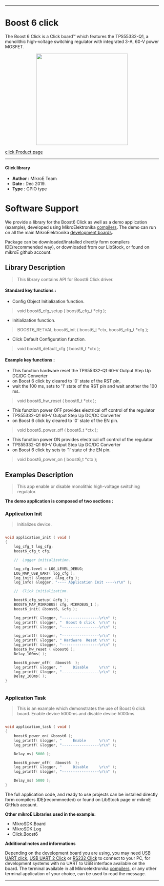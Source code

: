 

---
# Boost 6 click

The Boost 6 Click is a Click board™ which features the TPS55332-Q1, a monolithic high-voltage switching regulator with integrated 3-A, 60-V power MOSFET.

<p align="center">
  <img src="http://download.mikroe.com/images/click_for_ide/boost6_click.png" height=300px>
</p>

[click Product page](<https://www.mikroe.com/boost-6-click>)

---


#### Click library 

- **Author**        : MikroE Team
- **Date**          : Dec 2019.
- **Type**          : GPIO type


# Software Support

We provide a library for the Boost6 Click 
as well as a demo application (example), developed using MikroElektronika 
[compilers](http://shop.mikroe.com/compilers). 
The demo can run on all the main MikroElektronika [development boards](http://shop.mikroe.com/development-boards).

Package can be downloaded/installed directly form compilers IDE(recommended way), or downloaded from our LibStock, or found on mikroE github account. 

## Library Description

> This library contains API for Boost6 Click driver.

#### Standard key functions :

- Config Object Initialization function.
> void boost6_cfg_setup ( boost6_cfg_t *cfg ); 
 
- Initialization function.
> BOOST6_RETVAL boost6_init ( boost6_t *ctx, boost6_cfg_t *cfg );

- Click Default Configuration function.
> void boost6_default_cfg ( boost6_t *ctx );


#### Example key functions :

- This function hardware reset the TPS55332-Q1 60-V Output Step Up DC/DC Converter
- on Boost 6 click by cleared to '0' state of the RST pin,
- wait the 100 ms, sets to '1' state of the RST pin and wait another the 100 ms.
> void boost6_hw_reset ( boost6_t *ctx );
 
- This function power OFF provides electrical off control of the regulator
- TPS55332-Q1 60-V Output Step Up DC/DC Converter
- on Boost 6 click by cleared to '0' state of the EN pin.
> void boost6_power_off ( boost6_t *ctx );

- This function power ON provides electrical off control of the regulator
- TPS55332-Q1 60-V Output Step Up DC/DC Converter
- on Boost 6 click by sets to '1' state of the EN pin.
> void boost6_power_on ( boost6_t *ctx );

## Examples Description

> This app enable or disable monolithic high-voltage switching regulator.

**The demo application is composed of two sections :**

### Application Init 

> Initializes device.

```c

void application_init ( void )
{
    log_cfg_t log_cfg;
    boost6_cfg_t cfg;

    //  Logger initialization.

    log_cfg.level = LOG_LEVEL_DEBUG;
    LOG_MAP_USB_UART( log_cfg );
    log_init( &logger, &log_cfg );
    log_info( &logger, "---- Application Init ----\r\n" );

    //  Click initialization.

    boost6_cfg_setup( &cfg );
    BOOST6_MAP_MIKROBUS( cfg, MIKROBUS_1 );
    boost6_init( &boost6, &cfg );

    log_printf( &logger, "-----------------\r\n" );
    log_printf( &logger, "  Boost 6 click  \r\n" );
    log_printf( &logger, "-----------------\r\n" );

    log_printf( &logger, "-----------------\r\n" );
    log_printf( &logger, " Hardware  Reset \r\n" );
    log_printf( &logger, "-----------------\r\n" );
    boost6_hw_reset ( &boost6 );
    Delay_100ms( );

    boost6_power_off(  &boost6  );
    log_printf( &logger, "     Disable     \r\n" );
    log_printf( &logger, "-----------------\r\n" );
    Delay_100ms( );
}
  
```

### Application Task

> This is an example which demonstrates the use of Boost 6 click board.
> Enable device 5000ms and disable device 5000ms.

```c

void application_task ( void )
{
    boost6_power_on( &boost6 );
    log_printf( &logger, "     Enable      \r\n" );
    log_printf( &logger, "-----------------\r\n" );

    Delay_ms( 5000 );

    boost6_power_off(  &boost6  );
    log_printf( &logger, "     Disable     \r\n" );
    log_printf( &logger, "-----------------\r\n" );

    Delay_ms( 5000 );
} 

```

The full application code, and ready to use projects can be  installed directly form compilers IDE(recommneded) or found on LibStock page or mikroE GitHub accaunt.

**Other mikroE Libraries used in the example:** 

- MikroSDK.Board
- MikroSDK.Log
- Click.Boost6

**Additional notes and informations**

Depending on the development board you are using, you may need 
[USB UART click](http://shop.mikroe.com/usb-uart-click), 
[USB UART 2 Click](http://shop.mikroe.com/usb-uart-2-click) or 
[RS232 Click](http://shop.mikroe.com/rs232-click) to connect to your PC, for 
development systems with no UART to USB interface available on the board. The 
terminal available in all Mikroelektronika 
[compilers](http://shop.mikroe.com/compilers), or any other terminal application 
of your choice, can be used to read the message.



---
